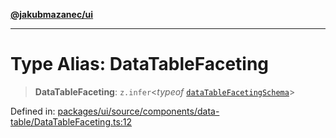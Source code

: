 [**@jakubmazanec/ui**](../README.md)

---

# Type Alias: DataTableFaceting

> **DataTableFaceting**: `z.infer`\<_typeof_
> [`dataTableFacetingSchema`](../variables/dataTableFacetingSchema.md)\>

Defined in:
[packages/ui/source/components/data-table/DataTableFaceting.ts:12](https://github.com/jakubmazanec/tools/blob/412167e80a7675933e43d5220a19d05130301e2d/packages/ui/source/components/data-table/DataTableFaceting.ts#L12)
